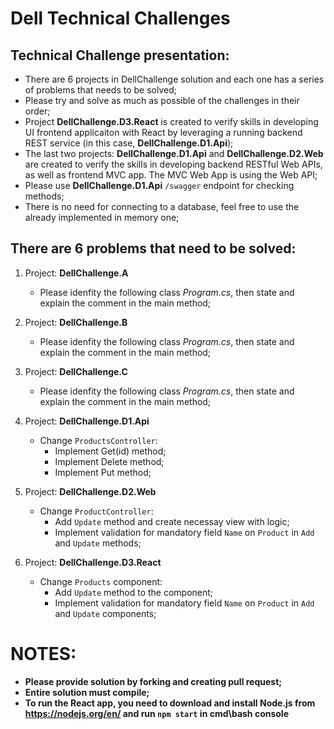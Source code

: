 # Dell Technical Challenges

## Technical Challenge presentation:
* There are 6 projects in DellChallenge solution and each one has a series of problems that needs to be solved;
* Please try and solve as much as possible of the challenges in their order;
* Project __DellChallenge.D3.React__ is created to verify skills in developing UI frontend applicaiton with React by leveraging a running backend REST service (in this case, __DellChallenge.D1.Api__);
* The last two projects: __DellChallenge.D1.Api__ and __DellChallenge.D2.Web__ are created to verify the skills in developing backend RESTful Web APIs, as well as frontend MVC app. The MVC Web App is using the Web API;
* Please use __DellChallenge.D1.Api__ `/swagger` endpoint for checking methods;
* There is no need for connecting to a database, feel free to use the already implemented in memory one;

## There are 6 problems that need to be solved:
1. Project: __DellChallenge.A__
    * Please idenfity the following class _Program.cs_, then state and explain the comment in the main method;
    
2. Project: __DellChallenge.B__
    * Please idenfity the following class _Program.cs_, then state and explain the comment in the main method;
    
3. Project: __DellChallenge.C__
    * Please idenfity the following class _Program.cs_, then state and explain the comment in the main method;
    
4. Project: __DellChallenge.D1.Api__
    * Change `ProductsController`:
        * Implement Get(id) method;
        * Implement Delete method;
        * Implement Put method;
    
5. Project: __DellChallenge.D2.Web__
    * Change `ProductController`:
        * Add `Update` method and create necessay view with logic;
        * Implement validation for mandatory field `Name` on `Product` in `Add` and `Update` methods;

6. Project: __DellChallenge.D3.React__
    * Change `Products` component:
        * Add `Update` method to the component;
        * Implement validation for mandatory field `Name` on `Product` in `Add` and `Update` components;

# NOTES:
* __Please provide solution by forking and creating pull request;__
* __Entire solution must compile;__
* __To run the React app, you need to download and install Node.js from https://nodejs.org/en/ and run `npm start` in cmd\bash console__

